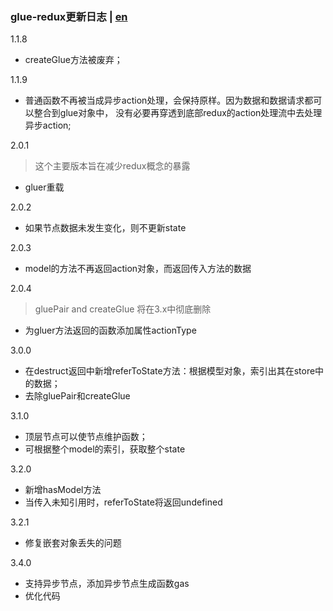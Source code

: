 ### glue-redux更新日志 | [en](https://github.com/ZhouYK/glue-redux/blob/master/en/log.md)
1.1.8
- createGlue方法被废弃；

1.1.9
- 普通函数不再被当成异步action处理，会保持原样。因为数据和数据请求都可以整合到glue对象中，
没有必要再穿透到底部redux的action处理流中去处理异步action;

2.0.1
> 这个主要版本旨在减少redux概念的暴露
- gluer重载

2.0.2
- 如果节点数据未发生变化，则不更新state

2.0.3
- model的方法不再返回action对象，而返回传入方法的数据

2.0.4
> gluePair and createGlue 将在3.x中彻底删除
- 为gluer方法返回的函数添加属性actionType

3.0.0
- 在destruct返回中新增referToState方法：根据模型对象，索引出其在store中的数据；
- 去除gluePair和createGlue

3.1.0
- 顶层节点可以使节点维护函数；
- 可根据整个model的索引，获取整个state

3.2.0
- 新增hasModel方法
- 当传入未知引用时，referToState将返回undefined

3.2.1
- 修复嵌套对象丢失的问题

3.4.0
- 支持异步节点，添加异步节点生成函数gas
- 优化代码
